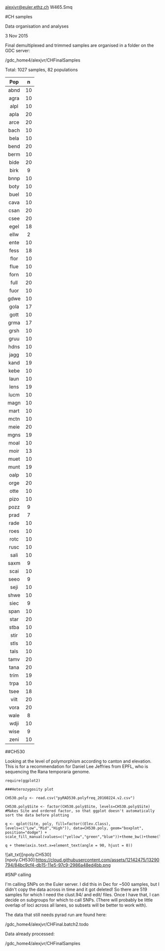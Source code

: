 alexjvr@euler.ethz.ch
W465.Smq


#CH samples

Data organisation and analyses

3 Nov 2015

Final demultiplexed and trimmed samples are organised in a folder on the GDC server: 

/gdc_home4/alexjvr/CHFinalSamples

Total: 1027 samples, 82 populations

Pop| n
:--:|:--:
abnd	|10
agra	|10
alpl|	10
apla|	20
arce|	20
bach|	10
bela|	10
bend|	20
berm|	10
bide|	20
birk|	9
bnnp|	10
boty|	10
buel|	10
cava|	10
csan|	20
csee|	20
egel|	18
ellw|	2
ente|	10
fess|	18
flor|	10
flue|	10
forn|	10
full|	20
fuor|	10
gdwe|	10
gola|	17
gott|	10
grma|	17
grsh|	10
gruu|	10
hdns|	10
jagg|	10
kand|	19
kebe|	10
laun|	10
lens|	19
lucm|	10
magn|	10
mart|	10
mctn|	10
meie|	20
mgns|	19
moal|	10
moir|	13
muet|	10
munt|	19
oalp|	10
orge|	20
otte|	10
pizo|	10
pozz|	9
prad|	7
rade|	10
roes|	10
rotc|	10
rusc|	10
sali|	10
saxm|	9
scai|	10
seeo|	9
seji|	10
shwe|	10
siec|	9
span|	10
star|	20
stba|	10
stir|	10
stls|	10
tals|	10
tamv|	20
tana|	20
trim|	19
trpa|	10
tsee|	18
vilt|	20
vora|	20
wale|	8
wdji|	10
wise|	9
zeni|	10


##CH530

Looking at the level of polymorphism according to canton and elevation. This is for a recommendation for Daniel Lee Jeffries from EPFL, who is sequencing the Rana temporaria genome. 

```
require(ggplot2)

###Heterozygosity plot

CH530.poly <- read.csv("pyRAD530.polyfreq_20160224.v2.csv")

CH530.poly$Site <- factor(CH530.poly$Site, levels=CH530.poly$Site)  #Makes Site and ordered factor, so that ggplot doesn't automatically sort the data before plotting

q <- qplot(Site, poly, fill=factor((Elev.Class), levels=c("Low","Mid","High")), data=CH530.poly, geom="boxplot", position="dodge") + scale_fill_manual(values=c("yellow","green","blue"))+theme_bw()+theme(legend.title=element_blank())

q + theme(axis.text.x=element_text(angle = 90, hjust = 0))

```

![alt_txt][npoly.CH530]
[npoly.CH530]:https://cloud.githubusercontent.com/assets/12142475/13290794/84bc9cf4-db15-11e5-97c9-2986a48ed4bb.png


#SNP calling

I'm calling SNPs on the Euler server. I did this in Dec for ~500 samples, but I didn't copy the data across in time and it got deleted! So there are 519 samples for which I need the clust.94/ and edit/ files. Once I have that, I can decide on subgroups for which to call SNPs. (There will probably be little overlap of loci across all lanes, so subsets will be better to work with). 

The data that still needs pyrad run are found here: 

/gdc_home4/alexjvr/CHFinal.batch2.todo

Data already processed: 

/gdc_home4/alexjvr/CHFinalSamples






